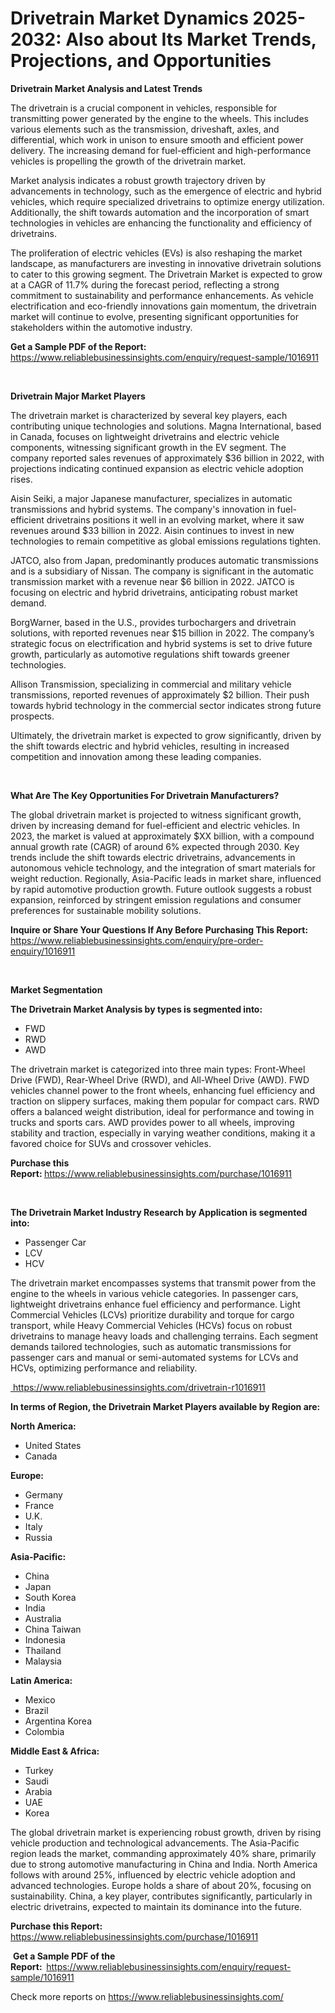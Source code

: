 <p><h1>Drivetrain Market Dynamics 2025-2032: Also about Its Market Trends, Projections, and Opportunities</h1></p><p><strong>Drivetrain Market Analysis and Latest Trends</strong></p>
<p><p>The drivetrain is a crucial component in vehicles, responsible for transmitting power generated by the engine to the wheels. This includes various elements such as the transmission, driveshaft, axles, and differential, which work in unison to ensure smooth and efficient power delivery. The increasing demand for fuel-efficient and high-performance vehicles is propelling the growth of the drivetrain market. </p><p>Market analysis indicates a robust growth trajectory driven by advancements in technology, such as the emergence of electric and hybrid vehicles, which require specialized drivetrains to optimize energy utilization. Additionally, the shift towards automation and the incorporation of smart technologies in vehicles are enhancing the functionality and efficiency of drivetrains.</p><p>The proliferation of electric vehicles (EVs) is also reshaping the market landscape, as manufacturers are investing in innovative drivetrain solutions to cater to this growing segment. The Drivetrain Market is expected to grow at a CAGR of 11.7% during the forecast period, reflecting a strong commitment to sustainability and performance enhancements. As vehicle electrification and eco-friendly innovations gain momentum, the drivetrain market will continue to evolve, presenting significant opportunities for stakeholders within the automotive industry.</p></p>
<p><strong>Get a Sample PDF of the Report:&nbsp;</strong> <a href="https://www.reliablebusinessinsights.com/enquiry/request-sample/1016911?utm_campaign=3170&utm_medium=2&utm_source=Github&utm_content=ia&utm_term=21032025&utm_id=drivetrain">https://www.reliablebusinessinsights.com/enquiry/request-sample/1016911</a></p>
<p>&nbsp;</p>
<p><strong>Drivetrain Major Market Players</strong></p>
<p><p>The drivetrain market is characterized by several key players, each contributing unique technologies and solutions. Magna International, based in Canada, focuses on lightweight drivetrains and electric vehicle components, witnessing significant growth in the EV segment. The company reported sales revenues of approximately $36 billion in 2022, with projections indicating continued expansion as electric vehicle adoption rises.</p><p>Aisin Seiki, a major Japanese manufacturer, specializes in automatic transmissions and hybrid systems. The company's innovation in fuel-efficient drivetrains positions it well in an evolving market, where it saw revenues around $33 billion in 2022. Aisin continues to invest in new technologies to remain competitive as global emissions regulations tighten.</p><p>JATCO, also from Japan, predominantly produces automatic transmissions and is a subsidiary of Nissan. The company is significant in the automatic transmission market with a revenue near $6 billion in 2022. JATCO is focusing on electric and hybrid drivetrains, anticipating robust market demand.</p><p>BorgWarner, based in the U.S., provides turbochargers and drivetrain solutions, with reported revenues near $15 billion in 2022. The company’s strategic focus on electrification and hybrid systems is set to drive future growth, particularly as automotive regulations shift towards greener technologies.</p><p>Allison Transmission, specializing in commercial and military vehicle transmissions, reported revenues of approximately $2 billion. Their push towards hybrid technology in the commercial sector indicates strong future prospects.</p><p>Ultimately, the drivetrain market is expected to grow significantly, driven by the shift towards electric and hybrid vehicles, resulting in increased competition and innovation among these leading companies.</p></p>
<p>&nbsp;</p>
<p><strong>What Are The Key Opportunities For Drivetrain Manufacturers?</strong></p>
<p><p>The global drivetrain market is projected to witness significant growth, driven by increasing demand for fuel-efficient and electric vehicles. In 2023, the market is valued at approximately $XX billion, with a compound annual growth rate (CAGR) of around 6% expected through 2030. Key trends include the shift towards electric drivetrains, advancements in autonomous vehicle technology, and the integration of smart materials for weight reduction. Regionally, Asia-Pacific leads in market share, influenced by rapid automotive production growth. Future outlook suggests a robust expansion, reinforced by stringent emission regulations and consumer preferences for sustainable mobility solutions.</p></p>
<p><strong>Inquire or Share Your Questions If Any Before Purchasing This Report:</strong> <a href="https://www.reliablebusinessinsights.com/enquiry/pre-order-enquiry/1016911?utm_campaign=3170&utm_medium=2&utm_source=Github&utm_content=ia&utm_term=21032025&utm_id=drivetrain">https://www.reliablebusinessinsights.com/enquiry/pre-order-enquiry/1016911</a></p>
<p>&nbsp;</p>
<p><strong>Market Segmentation</strong></p>
<p><strong>The Drivetrain Market Analysis by types is segmented into:</strong></p>
<p><ul><li>FWD</li><li>RWD</li><li>AWD</li></ul></p>
<p><p>The drivetrain market is categorized into three main types: Front-Wheel Drive (FWD), Rear-Wheel Drive (RWD), and All-Wheel Drive (AWD). FWD vehicles channel power to the front wheels, enhancing fuel efficiency and traction on slippery surfaces, making them popular for compact cars. RWD offers a balanced weight distribution, ideal for performance and towing in trucks and sports cars. AWD provides power to all wheels, improving stability and traction, especially in varying weather conditions, making it a favored choice for SUVs and crossover vehicles.</p></p>
<p><strong>Purchase this Report:&nbsp;</strong><a href="https://www.reliablebusinessinsights.com/purchase/1016911?utm_campaign=3170&utm_medium=2&utm_source=Github&utm_content=ia&utm_term=21032025&utm_id=drivetrain">https://www.reliablebusinessinsights.com/purchase/1016911</a></p>
<p>&nbsp;</p>
<p><strong>The Drivetrain Market Industry Research by Application is segmented into:</strong></p>
<p><ul><li>Passenger Car</li><li>LCV</li><li>HCV</li></ul></p>
<p><p>The drivetrain market encompasses systems that transmit power from the engine to the wheels in various vehicle categories. In passenger cars, lightweight drivetrains enhance fuel efficiency and performance. Light Commercial Vehicles (LCVs) prioritize durability and torque for cargo transport, while Heavy Commercial Vehicles (HCVs) focus on robust drivetrains to manage heavy loads and challenging terrains. Each segment demands tailored technologies, such as automatic transmissions for passenger cars and manual or semi-automated systems for LCVs and HCVs, optimizing performance and reliability.</p></p>
<p><a href="https://www.reliablebusinessinsights.com/drivetrain-r1016911?utm_campaign=3170&utm_medium=2&utm_source=Github&utm_content=ia&utm_term=21032025&utm_id=drivetrain">&nbsp;https://www.reliablebusinessinsights.com/drivetrain-r1016911</a></p>
<p><strong>In terms of Region, the Drivetrain Market Players available by Region are:</strong></p>
<p>
    <p> <strong> North America: </strong>
        <ul>
            <li>United States</li>
            <li>Canada</li>
        </ul>
        </p> 
    <p> <strong> Europe: </strong>
        <ul>
            <li>Germany</li>
            <li>France</li>
            <li>U.K.</li>
            <li>Italy</li>
            <li>Russia</li>
        </ul>
        </p> 
    <p> <strong> Asia-Pacific: </strong>
        <ul>
            <li>China</li>
            <li>Japan</li>
            <li>South Korea</li>
            <li>India</li>
            <li>Australia</li>
            <li>China Taiwan</li>
            <li>Indonesia</li>
            <li>Thailand</li>
            <li>Malaysia</li>
        </ul>
        </p> 
    <p> <strong> Latin America: </strong>
        <ul>
            <li>Mexico</li>
            <li>Brazil</li>
            <li>Argentina Korea</li>
            <li>Colombia</li>
        </ul>
        </p> 
    <p> <strong> Middle East & Africa: </strong>
        <ul>
            <li>Turkey</li>
            <li>Saudi</li>
            <li>Arabia</li>
            <li>UAE</li>
            <li>Korea</li>
        </ul>
    </p>
    </p>
<p><p>The global drivetrain market is experiencing robust growth, driven by rising vehicle production and technological advancements. The Asia-Pacific region leads the market, commanding approximately 40% share, primarily due to strong automotive manufacturing in China and India. North America follows with around 25%, influenced by electric vehicle adoption and advanced technologies. Europe holds a share of about 20%, focusing on sustainability. China, a key player, contributes significantly, particularly in electric drivetrains, expected to maintain its dominance into the future.</p></p>
<p><strong>Purchase this Report: </strong><a href="https://www.reliablebusinessinsights.com/purchase/1016911?utm_campaign=3170&utm_medium=2&utm_source=Github&utm_content=ia&utm_term=21032025&utm_id=drivetrain">https://www.reliablebusinessinsights.com/purchase/1016911</a></p>
<p>&nbsp;<strong>Get a Sample PDF of the Report:&nbsp;&nbsp;</strong><a href="https://www.reliablebusinessinsights.com/enquiry/request-sample/1016911?utm_campaign=3170&utm_medium=2&utm_source=Github&utm_content=ia&utm_term=21032025&utm_id=drivetrain">https://www.reliablebusinessinsights.com/enquiry/request-sample/1016911</a></p>
<p><strong></strong></p>
<p>Check more reports on <a href="https://www.reliablebusinessinsights.com/?utm_campaign=3170&utm_medium=2&utm_source=Github&utm_content=ia&utm_term=21032025&utm_id=drivetrain">https://www.reliablebusinessinsights.com/</a></p>